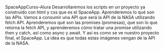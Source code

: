 SpaceAppCurso-Alura
Desarrollaremos los scripts en un proyecto ya construido con html y css que es el SpaceApp.
Aprenderemos lo qué son las APIs. Vamos a consumir una API que será la API de la NASA utilizando fetch API. Aprenderemos qué son las promises (promesas), que son lo que retorna la fetch API, y aprenderemos cómo tratar una promise utilizando then y catch, así como async y await.
Y así es como se ve nuestro proyecto final, el SpaceApp. La idea es que todas estas imágenes vengan de la API de la NASA.

